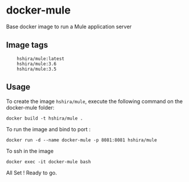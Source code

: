docker-mule
===================
Base docker image to run a Mule application server


Image tags
----------
```
    hshira/mule:latest
    hshira/mule:3.6
    hshira/mule:3.5
```


Usage
-----

To create the image `hshira/mule`, execute the following command on the docker-mule folder:

    docker build -t hshira/mule .

To run the image and bind to port :

    docker run -d --name docker-mule -p 8081:8081 hshira/mule

To ssh in the image

	docker exec -it docker-mule bash


All Set ! Ready to go.
